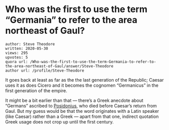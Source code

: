 # Who was the first to use the term “Germania” to refer to the area northeast of Gaul?

	author: Steve Theodore
	written: 2020-05-30
	views: 295
	upvotes: 5
	quora url: /Who-was-the-first-to-use-the-term-Germania-to-refer-to-the-area-northeast-of-Gaul/answer/Steve-Theodore
	author url: /profile/Steve-Theodore


It goes back at least as far as the the last generation of the Republic; Caesar uses it as does Cicero and it becomes the cognomen “Germanicus” in the first generation of the empire.

It might be a bit earlier than that — there’s a Greek anecdote about “Germans” ascribed to [Posidonius](https://en.wikipedia.org/wiki/Posidonius), who died before Caesar’s return from Gaul. But my guess would be that the word originates with a Latin speaker (like Caesar) rather than a Greek — apart from that one, indirect quotation Greek usage does not crop up until the first century.


